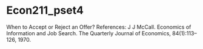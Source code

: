 # Econ211_pset4

When to Accept or Reject an Offer?
References: J J McCall. Economics of Information and Job Search. The Quarterly Journal of Economics, 84(1):113–126, 1970.
